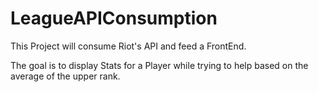 # LeagueAPIConsumption

This Project will consume Riot's API and feed a FrontEnd.

The goal is to display Stats for a Player while trying to help based on the average of the upper rank.
